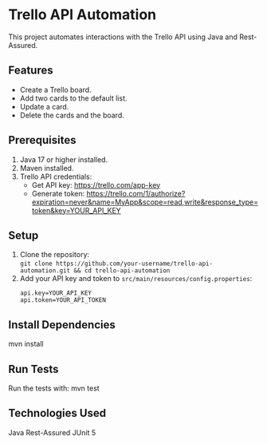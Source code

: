 # Trello API Automation

This project automates interactions with the Trello API using Java and Rest-Assured.

## Features
- Create a Trello board.
- Add two cards to the default list.
- Update a card.
- Delete the cards and the board.

## Prerequisites
1. Java 17 or higher installed.
2. Maven installed.
3. Trello API credentials:  
   - Get API key: https://trello.com/app-key  
   - Generate token: https://trello.com/1/authorize?expiration=never&name=MyApp&scope=read,write&response_type=token&key=YOUR_API_KEY  

## Setup
1. Clone the repository:  
   `git clone https://github.com/your-username/trello-api-automation.git && cd trello-api-automation`  
2. Add your API key and token to `src/main/resources/config.properties`:  
   ```properties
   api.key=YOUR_API_KEY
   api.token=YOUR_API_TOKEN

## Install Dependencies
mvn install

## Run Tests
Run the tests with:
mvn test

## Technologies Used
Java
Rest-Assured
JUnit 5
